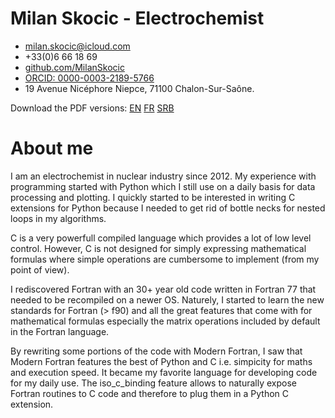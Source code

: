 # Milan Skocic - Electrochemist
	
* [milan.skocic\@icloud.com](mailto://milan.skocic@icloud.com)
* +33(0)6 66 18 69
* [github.com/MilanSkocic](https://www.github.com/MilanSkocic)
* [ORCID: 0000-0003-2189-5766](https://www.orcid.org/0000-0003-2189-5766)
* 19 Avenue Nicéphore Niepce, 71100 Chalon-Sur-Saône.

Download the PDF versions: [EN](./cv/bin/cv-milan_skocic-en.pdf) [FR](./cv/bin/cv-milan_skocic-fr.pdf) [SRB](./cv/bin/cv-milan_skocic-sr.pdf)

# About me

I am an electrochemist in nuclear industry since 2012. 
My experience with programming started with Python which I still use on 
a daily basis for data processing and plotting. 
I quickly started to be interested in writing C extensions for Python because 
I needed to get rid of bottle necks for nested loops in my algorithms. 

C is a very powerfull compiled language which provides a lot of low level control. 
However, C is not designed for simply expressing mathematical formulas 
where simple operations are cumbersome to implement (from my point of view).

I rediscovered Fortran with an 30+ year old code written in Fortran 77 that 
needed to be recompiled on a newer OS. Naturely, I started to learn the new 
standards for Fortran (> f90) and all the great features that come with for 
mathematical formulas especially the matrix operations included by default in the Fortran language. 

By rewriting some portions of the code with Modern Fortran, I saw that Modern 
Fortran features the best of Python and C i.e. simpicity for maths and execution 
speed. It became my favorite language for developing code for my daily use. 
The iso_c_binding feature allows to naturally expose Fortran routines to C 
code and therefore to plug them in a Python C extension.
